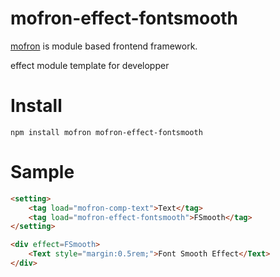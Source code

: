 # mofron-effect-fontsmooth
[mofron](https://mofron.github.io/mofron/) is module based frontend framework.

effect module template for developper


# Install
```
npm install mofron mofron-effect-fontsmooth
```

# Sample
```html
<setting>
    <tag load="mofron-comp-text">Text</tag>
    <tag load="mofron-effect-fontsmooth">FSmooth</tag>
</setting>

<div effect=FSmooth>
    <Text style="margin:0.5rem;">Font Smooth Effect</Text>
</div>
```


